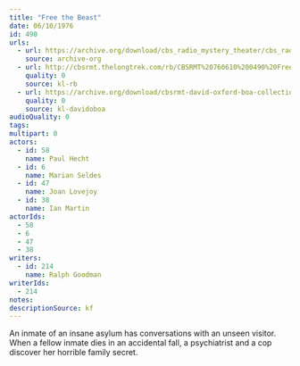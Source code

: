 ```yaml
---
title: "Free the Beast"
date: 06/10/1976
id: 490
urls: 
  - url: https://archive.org/download/cbs_radio_mystery_theater/cbs_radio_mystery_theater-0451-0500.zip/cbs_radio_mystery_theater-0451-0500%2Fcbsrmt_0490_free_the_beast.mp3
    source: archive-org
  - url: http://cbsrmt.thelongtrek.com/rb/CBSRMT%20760610%200490%20Free%20The%20Beast_wbbm_rb.mp3
    quality: 0
    source: kl-rb
  - url: https://archive.org/download/cbsrmt-david-oxford-boa-collection/CBSRMT-760610-0490-Free-The-Beast-(128-44)_WBBM_RB-{BoA}.mp3
    quality: 0
    source: kl-davidoboa
audioQuality: 0
tags: 
multipart: 0
actors:  
  - id: 58
    name: Paul Hecht  
  - id: 6
    name: Marian Seldes  
  - id: 47
    name: Joan Lovejoy  
  - id: 38
    name: Ian Martin
actorIds:  
  - 58  
  - 6  
  - 47  
  - 38
writers:  
  - id: 214
    name: Ralph Goodman
writerIds:  
  - 214
notes: 
descriptionSource: kf
---
```

An inmate of an insane asylum has conversations with an unseen visitor. When a fellow inmate dies in an accidental fall, a psychiatrist and a cop discover her horrible family secret.